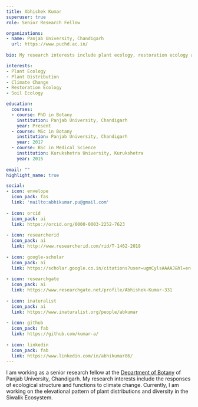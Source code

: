 ```yaml
---
title: Abhishek Kumar
superuser: true
role: Senior Research Fellow

organizations:
- name: Panjab University, Chandigarh
  url: https://www.puchd.ac.in/
  
bio: My research interests include plant ecology, restoration ecology and soil ecology.  

interests:
- Plant Ecology
- Plant Distribution
- Climate Change
- Restoration Ecology
- Soil Ecology

education:
  courses:
  - course: PhD in Botany
    institution: Panjab University, Chandigarh
    year: Present
  - course: MSc in Botany
    institution: Panjab University, Chandigarh
    year: 2017
  - course: BSc in Medical Science
    institution: Kurukshetra University, Kurukshetra
    year: 2015
    
email: ""
highlight_name: true

social:
- icon: envelope
  icon_pack: fas
  link: 'mailto:abhikumar.pu@gmail.com'
  
- icon: orcid
  icon_pack: ai
  link: https://orcid.org/0000-0003-2252-7623
  
- icon: researcherid
  icon_pack: ai
  link: http://www.researcherid.com/rid/T-1462-2018
  
- icon: google-scholar
  icon_pack: ai
  link: https://scholar.google.co.in/citations?user=ugmCylsAAAAJ&hl=en
  
- icon: researchgate
  icon_pack: ai
  link: https://www.researchgate.net/profile/Abhishek-Kumar-331
  
- icon: inaturalist
  icon_pack: ai
  link: https://www.inaturalist.org/people/abkumar
  
- icon: github
  icon_pack: fab
  link: https://github.com/kumar-a/
  
- icon: linkedin
  icon_pack: fab
  link: https://www.linkedin.com/in/abhikumar86/
---
```


I am working as a senior research fellow at the [Department of Botany](https://botany.puchd.ac.in/) of Panjab University, Chandigarh. My research interests include the responses of ecological structure and functions to climate change. Currently, I am working on the elevational pattern of plant distributions and diversity in the Siwalik Ecosystem.

